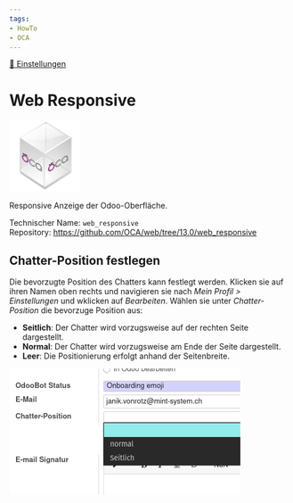 ```yaml
---
tags:
- HowTo
- OCA
---
```

[🔗 Einstellungen](Einstellungen.md)
# Web Responsive
![icon_oca_app](assets/icon_oca_app.png)

Responsive Anzeige der Odoo-Oberfläche.

Technischer Name: `web_responsive`\
Repository: <https://github.com/OCA/web/tree/13.0/web_responsive>

## Chatter-Position festlegen

Die bevorzugte Position des Chatters kann festlegt werden. Klicken sie auf ihren Namen oben rechts und navigieren sie nach *Mein Profil > Einstellungen* und wklicken auf *Bearbeiten*. Wählen sie unter *Chatter-Position* die bevorzuge Position aus:

* **Seitlich**: Der Chatter wird vorzugsweise auf der rechten Seite dargestellt.
* **Normal**: Der Chatter wird vorzugsweise am Ende der Seite dargestellt.
* **Leer**: Die Positionierung erfolgt anhand der Seitenbreite.

![](assets/Web%20Responsive%20Chatter-Position%20Auswahl.png)